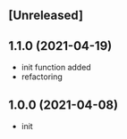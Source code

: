## [Unreleased]

## 1.1.0 (2021-04-19)

* init function added
* refactoring

## 1.0.0 (2021-04-08)

* init  
